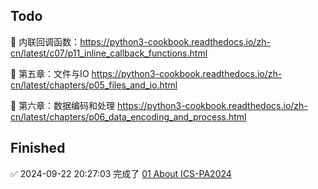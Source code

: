 ## Todo
📌 内联回调函数：https://python3-cookbook.readthedocs.io/zh-cn/latest/c07/p11_inline_callback_functions.html

📌 第五章：文件与IO https://python3-cookbook.readthedocs.io/zh-cn/latest/chapters/p05_files_and_io.html

📌 第六章：数据编码和处理 https://python3-cookbook.readthedocs.io/zh-cn/latest/chapters/p06_data_encoding_and_process.html


## Finished
✅ 2024-09-22 20:27:03 完成了 [01 About ICS-PA2024](https://www.bilibili.com/video/BV11BpFe4EmM/?spm_id_from=333.788&vd_source=2a33d03ec3e67e46971208a7faa0dcda)